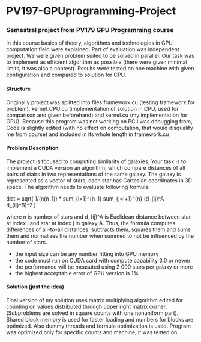 # PV197-GPUprogramming-Project

### Semestral project from PV179 GPU Programming course

In this course basics of theory, algorithms and technologies in GPU computation field were explained. Part of evaluation was independent project. We were given problem suited to be solved in parallel. Our task was to implement as efficient algorithm as possible (there were given minimal limits, it was also a contest). Results were tested on one machine with given configuration and compared to solution for CPU.

#### Structure
Originally project was splitted into files framework.cu (testing framework for problem), kernel_CPU.cu (implementation of solution in CPU, used for comparison and given beforehand) and kernel.cu (my implementation for GPU). Because this program was not working on PC I was debugging from, Code is slightly edited (with no effect on computation, that would disqualify me from course) and included in its whole length in framework.cu

#### Problem Description
The project is focused to computing similarity of galaxies. Your task is to implement a CUDA version an algorithm, which compare distances of all pairs of stairs in two representations of the same galaxy. The galaxy is represented as a vector of stars, each star has Cartesian coordinates in 3D space. The algorithm needs to evaluate following formula:

dist = sqrt( 1/(n(n-1)) * sum_{i=1}^{n-1} sum_{j=i+1}^{n} (d_{ij}^A - d_{ij}^B)^2 )

where n is number of stars and d_{ij}^A is Euclidean distance between star at index i and star at index j in galaxy A. Thus, the formula computes differences of all-to-all distances, subtracts them, squares them and sums them and normalizes the number when summed to not be influenced by the number of stars.
- the input size can be any number fitting into GPU memory
- the code must run on CUDA card with compute capability 3.0 or newer
- the performance will be measuted using 2 000 stars per galaxy or more
- the highest acceptable error of GPU version is 1%

#### Solution (just the idea)
Final version of my solution uses matrix multiplying algorithm edited for counting on values distributed through upper right matrix corner. (Subproblems are solved in square counts with one nonuniform part). Shared block memory is used for faster loading and numbers for blocks are optimized. Also dummy threads and formula optimization is used. Program was optimized only for specific counts and machine, it was tested on.
